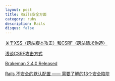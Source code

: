 ```yaml
---
layout: post
title: Rails安全方面
category: ruby
description: Rails
disqus: false
---
```


[关于XSS（跨站脚本攻击）和CSRF（跨站请求伪造）](http://snoopyxdy.blog.163.com/blog/static/60117440201284103022779/)

[浅谈CSRF攻击方式](http://www.cnblogs.com/hyddd/archive/2009/04/09/1432744.html)

[Brakeman 2.4.0 Released](http://brakemanscanner.org/)

[Rails 不安全的默认配置 —— 需要了解的13个安全陷阱](http://www.oschina.net/translate/rails-insecure-defaults?cmp)